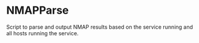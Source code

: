 # NMAPParse
Script to parse and output NMAP results based on the service running and all hosts running the service.
